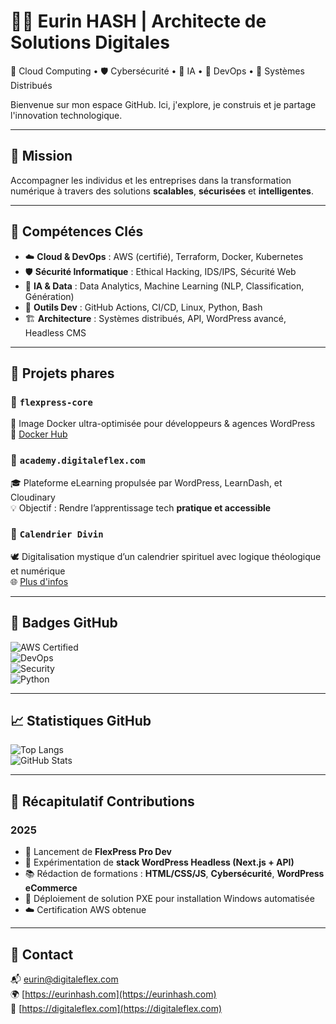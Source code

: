 # 👨‍💻 Eurin HASH | Architecte de Solutions Digitales  
🔧 Cloud Computing • 🛡️ Cybersécurité • 🧠 IA • 🧰 DevOps • 📡 Systèmes Distribués  

Bienvenue sur mon espace GitHub. Ici, j'explore, je construis et je partage l'innovation technologique.

---

## 🧭 Mission  
Accompagner les individus et les entreprises dans la transformation numérique à travers des solutions **scalables**, **sécurisées** et **intelligentes**.

---

## 🧱 Compétences Clés  
- ☁️ **Cloud & DevOps** : AWS (certifié), Terraform, Docker, Kubernetes  
- 🛡️ **Sécurité Informatique** : Ethical Hacking, IDS/IPS, Sécurité Web  
- 🧠 **IA & Data** : Data Analytics, Machine Learning (NLP, Classification, Génération)  
- 🧰 **Outils Dev** : GitHub Actions, CI/CD, Linux, Python, Bash  
- 🏗️ **Architecture** : Systèmes distribués, API, WordPress avancé, Headless CMS  

---

## 🚀 Projets phares  
### 🔹 `flexpress-core`  
🧠 Image Docker ultra-optimisée pour développeurs & agences WordPress  
🔗 [Docker Hub](https://hub.docker.com/repository/docker/eflexcloud/flexpress-core/general)

### 🔹 `academy.digitaleflex.com`  
🎓 Plateforme eLearning propulsée par WordPress, LearnDash, et Cloudinary  
💡 Objectif : Rendre l’apprentissage tech **pratique et accessible**

### 🔹 `Calendrier Divin`  
🕊️ Digitalisation mystique d’un calendrier spirituel avec logique théologique et numérique  
🌐 [Plus d'infos](https://sainteadoration.com)

---

## 🏅 Badges GitHub  
![AWS Certified](https://img.shields.io/badge/AWS-Cloud%20Practitioner-orange?logo=amazonaws&logoColor=white)  
![DevOps](https://img.shields.io/badge/DevOps-Practitioner-blue?logo=docker)  
![Security](https://img.shields.io/badge/Cybersecurity-Ethical%20Hacker-red?logo=hackthebox)  
![Python](https://img.shields.io/badge/Code-Python%2FBash-yellow?logo=python)

---

## 📈 Statistiques GitHub  
![Top Langs](https://github-readme-stats.vercel.app/api/top-langs/?username=digitaleflex&layout=compact&theme=tokyonight)  
![GitHub Stats](https://github-readme-stats.vercel.app/api?username=digitaleflex&show_icons=true&theme=tokyonight)

---

## 🧾 Récapitulatif Contributions  
### 2025  
- 🔧 Lancement de **FlexPress Pro Dev**  
- 🧪 Expérimentation de **stack WordPress Headless (Next.js + API)**  
- 📚 Rédaction de formations : **HTML/CSS/JS**, **Cybersécurité**, **WordPress eCommerce**  
- 📡 Déploiement de solution PXE pour installation Windows automatisée  
- ☁️ Certification AWS obtenue  

---

## 🤝 Contact  
📬 [eurin@digitaleflex.com](mailto:eurin@digitaleflex.com)  
🌍 [https://eurinhash.com](https://eurinhash.com)  
💼 [https://digitaleflex.com](https://digitaleflex.com)  

